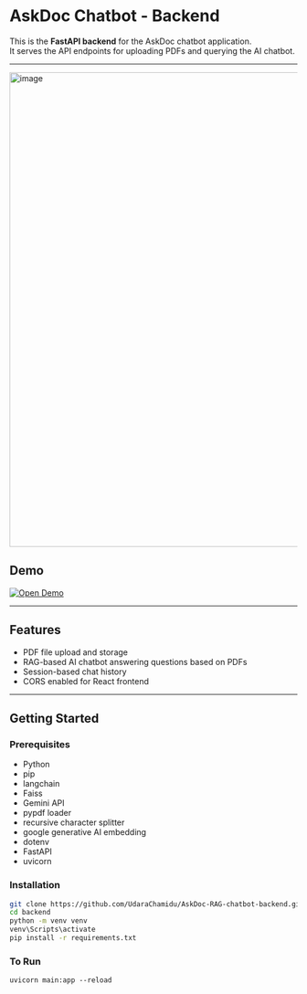 # AskDoc Chatbot - Backend

This is the **FastAPI backend** for the AskDoc chatbot application.  
It serves the API endpoints for uploading PDFs and querying the AI chatbot.

---
<img width="1103" height="831" alt="image" src="https://github.com/user-attachments/assets/cc4ff7d7-811e-4466-91dc-9fdc016ae026" />



## Demo

[![Open Demo](https://img.shields.io/badge/Open-Demo-blue?style=for-the-badge&logo=google-chrome)](http://your-demo-url.com)  
<!-- Replace `http://your-demo-url.com` with your actual deployed backend/demo URL -->

---

## Features

- PDF file upload and storage
- RAG-based AI chatbot answering questions based on PDFs
- Session-based chat history
- CORS enabled for React frontend

---

## Getting Started

### Prerequisites

- Python 
- pip
- langchain
- Faiss
- Gemini API
- pypdf loader
- recursive character splitter
- google generative AI embedding
- dotenv
- FastAPI
- uvicorn

### Installation

```bash
git clone https://github.com/UdaraChamidu/AskDoc-RAG-chatbot-backend.git
cd backend
python -m venv venv
venv\Scripts\activate
pip install -r requirements.txt
```

### To Run
```
uvicorn main:app --reload
```
